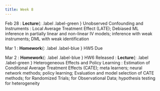 ```yaml
---
title: Week 8
---
```


Feb 28
: **Lecture**{: .label .label-green } Unobserved Confounding and Instruments
: Local Average Treatment Effect (LATE); Debiased ML inference in partially linear and non-linear IV models; inference with weak instruments; DML with weak identification

Mar 1
: **Homework**{: .label .label-blue } HW5 Due

Mar 2
: **Homework**{: .label .label-blue } HW6 Released
: **Lecture**{: .label .label-green } Heterogeneous Effects and Policy Learning
: Estimation of Conditional Average Treatment Effects (CATE); meta learners; neural network methods; policy learning; Evaluation and model selection of CATE methods; for Randomized Trials; for Observational Data; hypothesis testing for heterogeneity
